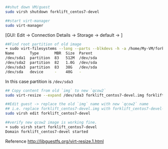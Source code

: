 
```sh
##shut down VM/guest
sudo virsh shutdown forklift_centos7-devel
```

```sh
##start virt-manager
sudo virt-manager
```

[GUI: Edit -> Connection Details -> Storage -> default -> <create new qcow2 image with desired size of partition>]

```sh
##Find root partition of old image
➜ sudo virt-filesystems --long --parts --blkdevs -h -a /home/My-VM/forklift_centos7-devel.img    
Name       Type       MBR  Size  Parent
/dev/sda1  partition  83   512M  /dev/sda
/dev/sda2  partition  82   1.0G  /dev/sda
/dev/sda3  partition  83   38G   /dev/sda
/dev/sda   device     -    40G   -
```
In this case partition is `/dev/sda3`

```sh
## Copy content from old `img` to new `qcow2`
sudo virt-resize --expand /dev/sda3 forklift_centos7-devel.img forklift_centos7-devel-extended.qcow2
```

```sh
##Edit guest -> replace the old `img` name with new `qcow2` name
## i.e. replace forklift_centos7-devel.img with forklift_centos7-devel-extended.qcow2
sudo virsh edit forklift_centos7-devel
```

```sh
##verify new qcow2 image is working fine. 
➜ sudo virsh start forklift_centos7-devel
Domain forklift_centos7-devel started
```

Reference
http://libguestfs.org/virt-resize.1.html
